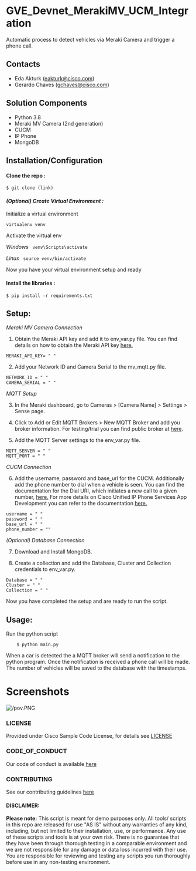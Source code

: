 # GVE_Devnet_MerakiMV_UCM_Integration

Automatic process to detect vehicles via Meraki Camera and trigger a phone call.

## Contacts
* Eda Akturk (eakturk@cisco.com)
* Gerardo Chaves (gchaves@cisco.com)

## Solution Components
*  Python 3.8
*  Meraki MV Camera (2nd generation)
*  CUCM
*  IP Phone
*  MongoDB


## Installation/Configuration

#### Clone the repo :
```$ git clone (link)```

#### *(Optional) Create Virtual Environment :*
Initialize a virtual environment 

```virtualenv venv```

Activate the virtual env

*Windows*   ``` venv\Scripts\activate```

*Linux* ``` source venv/bin/activate```

Now you have your virtual environment setup and ready

#### Install the libraries :

```$ pip install -r requirements.txt```


## Setup: 

*Meraki MV Camera Connection*
1. Obtain the Meraki API key and add it to env_var.py file. You can find details on how to obtain the Meraki API key [here.](https://developer.cisco.com/meraki/api-v1/#authorization)
```
MERAKI_API_KEY= " "
```
2. Add your Network ID and Camera Serial to the mv_mqtt.py file. 
```
NETWORK_ID = " "
CAMERA_SERIAL = " "
```
*MQTT Setup*

3. In the Meraki dashboard, go to Cameras > [Camera Name] > Settings > Sense page.

4. Click to Add or Edit MQTT Brokers > New MQTT Broker and add you broker information. For testing/trial you can find public broker at [here](https://github.com/mqtt/mqtt.github.io/wiki/public_brokers).

5. Add the MQTT Server settings to the env_var.py file.
```
MQTT_SERVER = " "
MQTT_PORT = " "
```

*CUCM Connection*

6.  Add the username, password and base_url for the CUCM. Additionally add the phone number to dial when a vehicle is seen. You can find the documentation for the Dial URI, which initiates a new call to a given number, [here.](https://www.cisco.com/c/en/us/td/docs/voice_ip_comm/cuipph/all_models/xsi/9-1-1/CUIP_BK_P82B3B16_00_phones-services-application-development-notes/CUIP_BK_P82B3B16_00_phones-services-application-development-notes_chapter_0101.html#CUIP_RF_DD875CB1_00) For more details on Cisco Unified IP Phone Services App Development you can refer to the documentation [here.](https://www.cisco.com/c/en/us/td/docs/voice_ip_comm/cuipph/all_models/xsi/9-1-1/CUIP_BK_P82B3B16_00_phones-services-application-development-notes/CUIP_BK_P82B3B16_00_phones-services-application-development-notes_chapter_011.html)
```
username = " "
password = " "
base_url = " "
phone_number = ""
```

*(Optional) Database Connection*

7. Download and Install MongoDB. 

8. Create a collection and add the Database, Cluster and Collection credentials to env_var.py.  
```
Database = " "
Cluster = " "
Collection = " "
```
Now you have completed the setup and are ready to run the script. 

## Usage: 
Run the python script
```
    $ python main.py
```
When a car is detected the a MQTT broker will send a notification to the python program. Once the notification is received a phone call will be made. The number of vehicles will be saved to the database with the timestamps. 


# Screenshots

![/pov.PNG](/pov.PNG)

### LICENSE

Provided under Cisco Sample Code License, for details see [LICENSE](LICENSE.md)

### CODE_OF_CONDUCT

Our code of conduct is available [here](CODE_OF_CONDUCT.md)

### CONTRIBUTING

See our contributing guidelines [here](CONTRIBUTING.md)

#### DISCLAIMER:
<b>Please note:</b> This script is meant for demo purposes only. All tools/ scripts in this repo are released for use "AS IS" without any warranties of any kind, including, but not limited to their installation, use, or performance. Any use of these scripts and tools is at your own risk. There is no guarantee that they have been through thorough testing in a comparable environment and we are not responsible for any damage or data loss incurred with their use.
You are responsible for reviewing and testing any scripts you run thoroughly before use in any non-testing environment.
